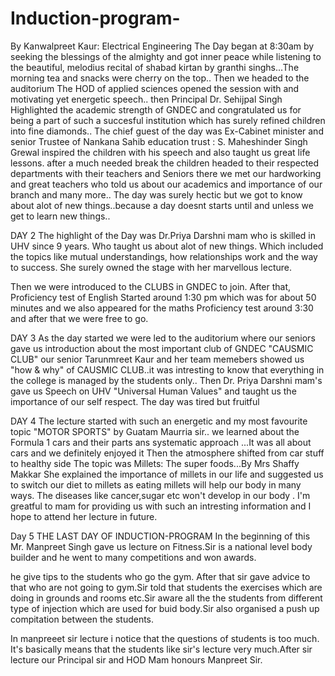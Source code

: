 # Induction-program-
By Kanwalpreet Kaur: Electrical Engineering 
The Day began at 8:30am by seeking the blessings of the almighty and got inner peace while listening to the beautiful, melodius recital of shabad kirtan by granthi singhs...The morning tea and snacks were cherry on the top..
Then we headed to the auditorium The HOD of applied sciences opened the session with and motivating yet energetic speech..
then Principal Dr. Sehijpal Singh Highlighted the academic strength of GNDEC and congratulated us for being a part of such a succesful institution which has surely refined children into fine diamonds..
The chief guest of the day was Ex-Cabinet minister and senior Trustee of Nankana Sahib education trust : S. Maheshinder Singh Grewal inspired the children with his speech and also taught us great life lessons.
after a much needed break the children headed to their respected departments with their teachers and Seniors there we met our hardworking and great teachers who told us about our academics and importance of our branch and many more..
The day was surely hectic but we got to know about alot of new things..because a day doesnt starts until and unless we get to learn new things..

DAY 2
The highlight of the Day was Dr.Priya Darshni mam who is skilled in UHV since 9 years. Who taught us about alot of new things.  Which included the topics like mutual understandings, how relationships work and the way to success. She surely owned the stage with her marvellous lecture.

Then we were introduced to the CLUBS in GNDEC to join.
After that,
Proficiency test of English Started around 1:30 pm which was for about 50 minutes and we also appeared for the maths Proficiency test around 3:30 and after that we were free to go.

DAY 3
As the day started we were led to the auditorium where our seniors gave us introduction about the most important club of GNDEC "CAUSMIC CLUB" our senior Tarunmreet Kaur and her team memebers showed us "how & why" of CAUSMIC CLUB..it was intresting to know that everything in the college is managed by the students only..
Then Dr. Priya Darshni mam's gave us Speech on UHV "Universal Human Values" and taught us the importance of our self respect.
The day was tired but fruitful 

DAY 4 
The lecture started with such an energetic and my most favourite topic "MOTOR SPORTS" by Guatam Maurria sir..
we learned about the Formula 1 cars and their parts ans systematic approach ...It was all about cars and we definitely enjoyed it 
Then the atmosphere shifted from  car stuff to healthy side
The topic was Millets: The super foods...By Mrs Shaffy Makkar She explained the importance of millets in our life and suggested us to switch our diet to millets as eating millets will help our body in many ways. The diseases like cancer,sugar etc won't develop in our body . 
I'm greatful to mam for providing us with such an intresting information and I hope to attend her lecture in future.


Day 5 
THE LAST DAY OF INDUCTION-PROGRAM 
In the beginning  of this Mr. Manpreet Singh gave us lecture on Fitness.Sir is a national level body builder and he went to many competitions and won awards.

 he give tips to the students who go the gym. After that sir  gave advice to that who are not going to gym.Sir told that students the  exercises which are doing in grounds and rooms etc.Sir aware all the the students from different type of injection which are used for buid body.Sir also organised a push up compitation between the students.

In manpreeet sir lecture i notice that the questions of students is too much. It's basically means that the students like sir's lecture very much.After sir lecture our Principal sir and HOD Mam honours Manpreet Sir.
